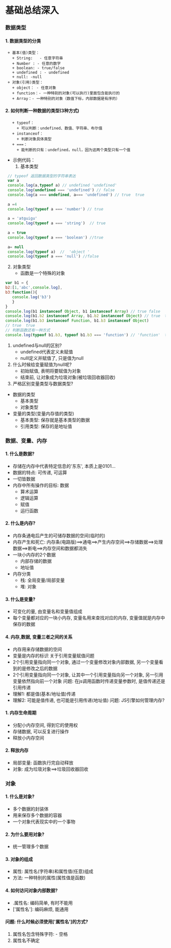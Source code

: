 # 基础总结深入

### 数据类型 

 #### 1. 数据类型的分类

     + 基本(值)类型：
       + String:   - 任意字符串
       + Number : - 任意的数字
       + boolean: - true/false
       + undefined : - undefined
       + null: -null
     + 对象(引用)类型：
       + object： - 任意对象
       + function：- 一种特别的对象(可以执行)里面包含能执行的
       + Array：- 一种特别的对象（数值下标，内部数据是有序的）
  #### 2. 如何判断一种数据的类型(3种方式)
       + typeof：
         + 可以判断：undefined、数值、字符串、布尔值
       + instanceof：  
         + 判断对象具体类型
       + ===：
         + 能判断的只有：undefined，null，因为这两个类型只有一个值

- 示例代码：
   1. 基本类型
````javascript
 // typeof 返回数据类型的字符串表达
 var a 
 console.log(a,typeof a) // undefined 'undefined'
 console.log(undefined === 'undefined') // false
 console.log(a === undefined, a=== 'undefined') // true  true
 
 a =4 
 console.log(typeof a === 'number') // true
 
 a = 'atguigu'
 console.log(typeof a === 'string')  // true
 
 a = true 
 console.log(typeof a === 'boolean') //true
 
 a= null 
 console.log(typeof a)  //  'object	'
 console.log(typeof a === 'null') //false
````
   2. 对象类型
      + 函数是一个特殊的对象   
   ````javascript
   var b1 = {
   b2:[1,'abc',console.log],
   b3:function(){
      console.log('b3')
      }
   }
   console.log(b1 instanceof Object, b1 instanceof Array) // true false
   console.log(b1.b2 instanceof Array, b1.b2 instanceof Object) // true  true
   console.log(b1.b3 instanceof Function, b1.b3 instanceof Object)
   // true  true
  // 判断函数还有一种方式
   console.log(typeof b1.b3, typeof b1.b3 === 'function') // 'function'  true
   ````

1. undefined与null的区别?
   * undefined代表定义未赋值
   * nulll定义并赋值了, 只是值为null
2. 什么时候给变量赋值为null呢?
   * 初始赋值, 表明将要赋值为对象
   * 结束前, 让对象成为垃圾对象(被垃圾回收器回收)
3. 严格区别变量类型与数据类型?
  * 数据的类型
    * 基本类型
    * 对象类型
  * 变量的类型(变量内存值的类型)
    * 基本类型: 保存就是基本类型的数据
    * 引用类型: 保存的是地址值

### 数据、变量、内存

#### 1. 什么是数据?
  * 存储在内存中代表特定信息的'东东', 本质上是0101...
  * 数据的特点: 可传递, 可运算
  * 一切皆数据
  * 内存中所有操作的目标: 数据
    * 算术运算
    * 逻辑运算
    * 赋值
    * 运行函数
#### 2. 什么是内存?
  * 内存条通电后产生的可储存数据的空间(临时的)
  * 内存产生和死亡: 内存条(电路版)==>通电==>产生内存空间==>存储数据==>处理数据==>断电==>内存空间和数据都消失
  * 一块小内存的2个数据
     * 内部存储的数据
     * 地址值
  * 内存分类
    * 栈: 全局变量/局部变量
    * 堆: 对象
#### 3. 什么是变量?
   * 可变化的量, 由变量名和变量值组成
   * 每个变量都对应的一块小内存, 变量名用来查找对应的内存, 变量值就是内存中保存的数据
#### 4. 内存,数据, 变量三者之间的关系
   * 内存用来存储数据的空间
   * 变量是内存的标识
      关于引用变量赋值问题
   * 2个引用变量指向同一个对象, 通过一个变量修改对象内部数据, 另一个变量看到的是修改之后的数据
   * 2个引用变量指向同一个对象, 让其中一个引用变量指向另一个对象, 另一引用变量依然指向前一个对象
      问题: 在js调用函数时传递变量参数时, 是值传递还是引用传递
   * 理解1: 都是值(基本/地址值)传递
   * 理解2: 可能是值传递, 也可能是引用传递(地址值)
      问题: JS引擎如何管理内存?
#### 1. 内存生命周期
   * 分配小内存空间, 得到它的使用权
   * 存储数据, 可以反复进行操作
   * 释放小内存空间
#### 2. 释放内存
   * 局部变量: 函数执行完自动释放
   * 对象: 成为垃圾对象==>垃圾回收器回收

### 对象
#### 1. 什么是对象?
   * 多个数据的封装体
   * 用来保存多个数据的容器
   * 一个对象代表现实中的一个事物
#### 2. 为什么要用对象?
   * 统一管理多个数据
#### 3. 对象的组成
   * 属性: 属性名(字符串)和属性值(任意)组成
   * 方法: 一种特别的属性(属性值是函数)
#### 4. 如何访问对象内部数据?
   * .属性名: 编码简单, 有时不能用
   * ['属性名']: 编码麻烦, 能通用

#### 问题: 什么时候必须使用['属性名']的方式?
  1. 属性名包含特殊字符: - 空格
  2. 属性名不确定